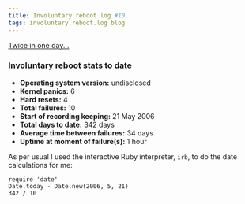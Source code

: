 ```yaml
---
title: Involuntary reboot log #10
tags: involuntary.reboot.log blog
---
```


[Twice in one day...](http://wincent.com/a/about/wincent/weblog/archives/2007/04/involuntary_reb_9.php)

### Involuntary reboot stats to date

-   **Operating system version:** undisclosed
-   **Kernel panics:** 6
-   **Hard resets:** 4
-   **Total failures:** 10
-   **Start of recording keeping:** 21 May 2006
-   **Total days to date:** 342 days
-   **Average time between failures:** 34 days
-   **Uptime at moment of failure(s):** 1 hour

As per usual I used the interactive Ruby interpreter, `irb`, to do the date calculations for me:

    require 'date'
    Date.today - Date.new(2006, 5, 21)
    342 / 10
